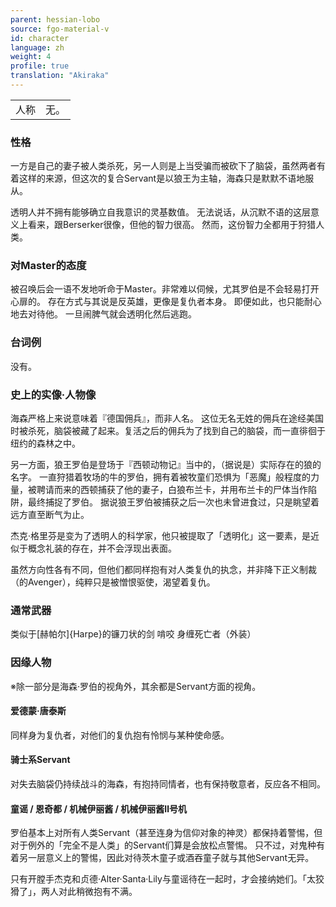 ```yaml
---
parent: hessian-lobo
source: fgo-material-v
id: character
language: zh
weight: 4
profile: true
translation: "Akiraka"
---
```


<table>
  <tr><td>人称</td><td>无。</td></tr>
</table>

### 性格

一方是自己的妻子被人类杀死，另一人则是上当受骗而被砍下了脑袋，虽然两者有着这样的来源，但这次的复合Servant是以狼王为主轴，海森只是默默不语地服从。

透明人并不拥有能够确立自我意识的灵基数值。
无法说话，从沉默不语的这层意义上看来，跟Berserker很像，但他的智力很高。
然而，这份智力全都用于狩猎人类。

### 对Master的态度

被召唤后会一语不发地听命于Master。非常难以伺候，尤其罗伯是不会轻易打开心扉的。
存在方式与其说是反英雄，更像是复仇者本身。
即便如此，也只能耐心地去对待他。
一旦闹脾气就会透明化然后逃跑。

### 台词例

没有。

### 史上的实像·人物像

海森严格上来说意味着『德国佣兵』，而非人名。
这位无名无姓的佣兵在途经美国时被杀死，脑袋被藏了起来。复活之后的佣兵为了找到自己的脑袋，而一直徘徊于纽约的森林之中。

另一方面，狼王罗伯是登场于『西顿动物记』当中的，（据说是）实际存在的狼的名字。
一直狩猎着牧场的牛的罗伯，拥有着被牧童们恐惧为「恶魔」般程度的力量，被聘请而来的西顿捕获了他的妻子，白狼布兰卡，并用布兰卡的尸体当作陷阱，最终捕捉了罗伯。
据说狼王罗伯被捕获之后一次也未曾进食过，只是眺望着远方直至断气为止。

杰克·格里芬是变为了透明人的科学家，他只被提取了「透明化」这一要素，是近似于概念礼装的存在，并不会浮现出表面。

虽然方向性各有不同，但他们都同样抱有对人类复仇的执念，并非降下正义制裁（的Avenger），纯粹只是被憎恨驱使，渴望着复仇。

### 通常武器

类似于[赫帕尔]{Harpe}的镰刀状的剑
啃咬
身缠死亡者（外装）

### 因缘人物

※除一部分是海森·罗伯的视角外，其余都是Servant方面的视角。

#### 爱德蒙·唐泰斯

同样身为复仇者，对他们的复仇抱有怜悯与某种使命感。

#### 骑士系Servant

对失去脑袋仍持续战斗的海森，有抱持同情者，也有保持敬意者，反应各不相同。

#### 童谣 / 恩奇都 / 机械伊丽酱 / 机械伊丽酱Ⅱ号机

罗伯基本上对所有人类Servant（甚至连身为信仰对象的神灵）都保持着警惕，但对于例外的「完全不是人类」的Servant们算是会放松点警惕。
只不过，对鬼种有着另一层意义上的警惕，因此对待茨木童子或酒吞童子就与其他Servant无异。

只有开膛手杰克和贞德·Alter·Santa·Lily与童谣待在一起时，才会接纳她们。「太狡猾了」，两人对此稍微抱有不满。
